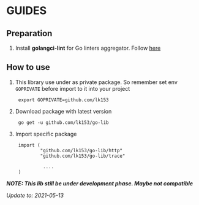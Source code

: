 # GUIDES

## Preparation

1. Install **golangci-lint** for Go linters aggregator. Follow [here](https://golangci-lint.run/usage/install/#local-installation)

## How to use

1. This library use under as private package. So remember set env ```GOPRIVATE``` before import to it into your project

        export GOPRIVATE=github.com/lk153

2. Download package with latest version
        
        go get -u github.com/lk153/go-lib

3. Import specific package

        import (
                "github.com/lk153/go-lib/http"
                "github.com/lk153/go-lib/trace"

                 ....
        )


***NOTE: This lib still be under development phase. Maybe not compatible***

_Update to: 2021-05-13_
